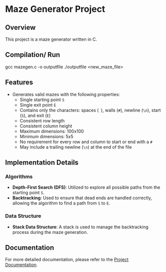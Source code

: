 # Maze Generator Project

## Overview

This project is a maze generator written in C.

## Compilation/ Run

gcc mazegen.c -o outputfile
./outputfile <new_maze_file> <width> <height>

## Features

- Generates valid mazes with the following properties:
  - Single starting point `S`
  - Single exit point `E`
  - Contains only the characters: spaces (` `), walls (`#`), newline (`\n`), start (`S`), and exit (`E`)
  - Consistent row length
  - Consistent column height
  - Maximum dimensions: 100x100
  - Minimum dimensions: 5x5
  - No requirement for every row and column to start or end with a `#`
  - May include a trailing newline (`\n`) at the end of the file

## Implementation Details

### Algorithms

- **Depth-First Search (DFS)**: Utilized to explore all possible paths from the starting point `S`.
- **Backtracking**: Used to ensure that dead ends are handled correctly, allowing the algorithm to find a path from `S` to `E`.

### Data Structure
- **Stack Data Structure**: A stack is used to manage the backtracking process during the maze generation.

## Documentation

For more detailed documentation, please refer to the [Project Documentation](https://docs.google.com/document/d/1vSy_cT5sfX9b-wTjJ7euRMIcQSPR82tb/edit?usp=sharing&ouid=101277878034820580425&rtpof=true&sd=true).
